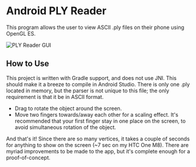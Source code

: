 # Android PLY Reader #

This program allows the user to view ASCII .ply files on their phone
using OpenGL ES.

![PLY Reader GUI](https://gifs.com/gif/n5Z0AW)

## How to Use ##

This project is written with Gradle support, and does not use
JNI. This should make it a breeze to compile in Android Studio. There
is only one .ply located in memory, but the parser is not unique to
this file; the only requirement is that it be in ASCII format.

- Drag to rotate the object around the screen.
- Move two fingers towards/away each other for a scaling effect. It's
  recommended that your first finger stay in one place on the screen,
  to avoid simultaneous rotation of the object. 

And that's it! Since there are so many vertices, it takes a couple of
seconds for anything to show on the screen (~7 sec on my HTC One
M8). There are myriad improvements to be made to the app, but it's
complete enough for a proof-of-concept.
